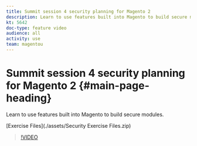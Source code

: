 ```yaml
---
title: Summit session 4 security planning for Magento 2
description: Learn to use features built into Magento to build secure modules​.
kt: 5642
doc-type: feature video
audience: all
activity: use
team: magentou
---
```


# Summit session 4 security planning for Magento 2 {#main-page-heading}

Learn to use features built into Magento to build secure modules​.

[Exercise Files](./assets/Security Exercise Files.zip)

>[!VIDEO](https://video.tv.adobe.com/v/35724)
